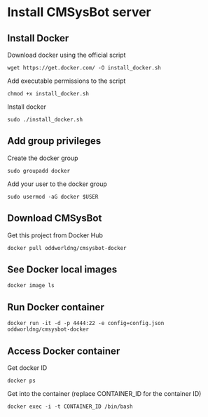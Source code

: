 # Install CMSysBot server

## Install Docker

Download docker using the official script

`wget https://get.docker.com/ -O install_docker.sh`

Add executable permissions to the script

`chmod +x install_docker.sh`

Install docker

`sudo ./install_docker.sh`

## Add group privileges

Create the docker group

`sudo groupadd docker`

Add your user to the docker group

`sudo usermod -aG docker $USER`

## Download CMSysBot

Get this project from Docker Hub

`docker pull oddworldng/cmsysbot-docker`

## See Docker local images
`docker image ls`

## Run Docker container
`docker run -it -d -p 4444:22 -e config=config.json oddworldng/cmsysbot-docker`

## Access Docker container

Get docker ID

`docker ps`

Get into the container (replace CONTAINER_ID for the container ID)

`docker exec -i -t CONTAINER_ID /bin/bash`

